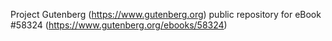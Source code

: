 Project Gutenberg (https://www.gutenberg.org) public repository for
eBook #58324 (https://www.gutenberg.org/ebooks/58324)
